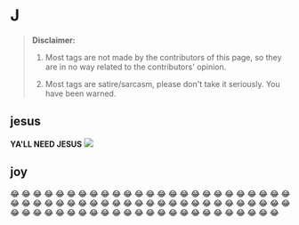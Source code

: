 # J

> **Disclaimer:** 
> 
> 1. Most tags are not made by the contributors of this page, so they are in no way related to the contributors' opinion.
> 
> 2. Most tags are satire/sarcasm, please don't take it seriously. You have been warned.

## jesus

**YA'LL NEED JESUS**
![](​https://st.hzcdn.com/simgs/3e516b1207965f81_4-6773/traditional-wall-accents.jpg)

## joy

​😂 😂 😂 😂 😂 😂 😂 😂 😂 😂 😂 😂 😂 😂 😂 😂 😂 😂 😂 😂 😂 😂 😂 😂 😂 😂 😂 😂 😂 😂 😂 😂 😂 😂 😂 😂 😂 😂 😂 😂 😂 😂 😂 😂 😂 😂 😂 😂 😂 😂 😂 😂 😂 😂 😂 😂 😂 😂 😂 😂 😂 😂 😂 😂 😂 😂 😂 😂 😂 😂 😂 😂 😂 😂